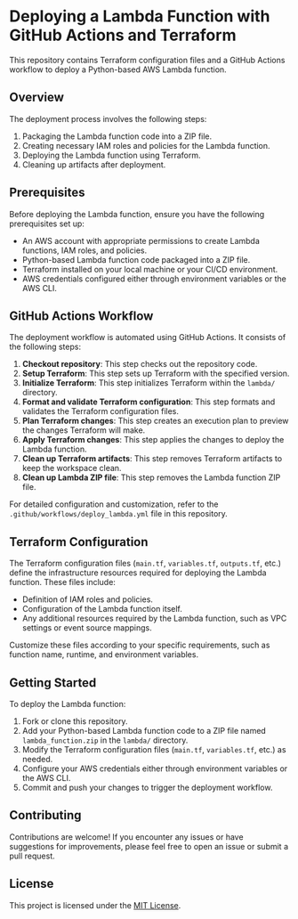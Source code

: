 # Deploying a Lambda Function with GitHub Actions and Terraform

This repository contains Terraform configuration files and a GitHub Actions workflow to deploy a Python-based AWS Lambda function.

## Overview

The deployment process involves the following steps:

1. Packaging the Lambda function code into a ZIP file.
2. Creating necessary IAM roles and policies for the Lambda function.
3. Deploying the Lambda function using Terraform.
4. Cleaning up artifacts after deployment.

## Prerequisites

Before deploying the Lambda function, ensure you have the following prerequisites set up:

- An AWS account with appropriate permissions to create Lambda functions, IAM roles, and policies.
- Python-based Lambda function code packaged into a ZIP file.
- Terraform installed on your local machine or your CI/CD environment.
- AWS credentials configured either through environment variables or the AWS CLI.

## GitHub Actions Workflow

The deployment workflow is automated using GitHub Actions. It consists of the following steps:

1. **Checkout repository**: This step checks out the repository code.
2. **Setup Terraform**: This step sets up Terraform with the specified version.
3. **Initialize Terraform**: This step initializes Terraform within the `lambda/` directory.
4. **Format and validate Terraform configuration**: This step formats and validates the Terraform configuration files.
5. **Plan Terraform changes**: This step creates an execution plan to preview the changes Terraform will make.
6. **Apply Terraform changes**: This step applies the changes to deploy the Lambda function.
7. **Clean up Terraform artifacts**: This step removes Terraform artifacts to keep the workspace clean.
8. **Clean up Lambda ZIP file**: This step removes the Lambda function ZIP file.

For detailed configuration and customization, refer to the `.github/workflows/deploy_lambda.yml` file in this repository.

## Terraform Configuration

The Terraform configuration files (`main.tf`, `variables.tf`, `outputs.tf`, etc.) define the infrastructure resources required for deploying the Lambda function. These files include:

- Definition of IAM roles and policies.
- Configuration of the Lambda function itself.
- Any additional resources required by the Lambda function, such as VPC settings or event source mappings.

Customize these files according to your specific requirements, such as function name, runtime, and environment variables.

## Getting Started

To deploy the Lambda function:

1. Fork or clone this repository.
2. Add your Python-based Lambda function code to a ZIP file named `lambda_function.zip` in the `lambda/` directory.
3. Modify the Terraform configuration files (`main.tf`, `variables.tf`, etc.) as needed.
4. Configure your AWS credentials either through environment variables or the AWS CLI.
5. Commit and push your changes to trigger the deployment workflow.

## Contributing

Contributions are welcome! If you encounter any issues or have suggestions for improvements, please feel free to open an issue or submit a pull request.

## License

This project is licensed under the [MIT License](LICENSE).
